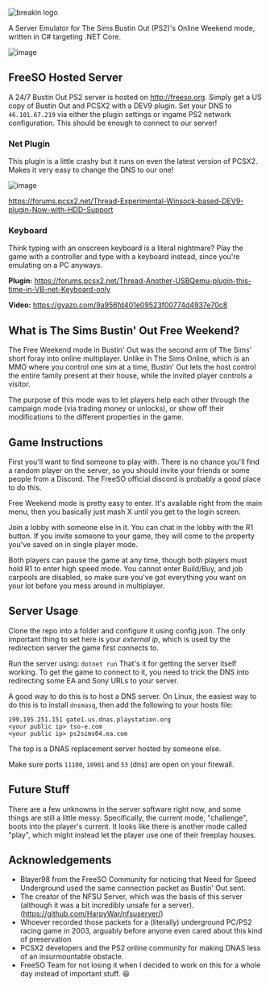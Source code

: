 ![breakin logo](https://user-images.githubusercontent.com/6294155/43041061-0a0a2318-8d4d-11e8-862b-5fda00e82aac.png)

A Server Emulator for The Sims Bustin Out (PS2)'s Online Weekend mode, written in C# targeting .NET Core.

![image](https://user-images.githubusercontent.com/6294155/43041072-3938e78c-8d4d-11e8-863d-42484e9fc64f.png)

## FreeSO Hosted Server
A 24/7 Bustin Out PS2 server is hosted on http://freeso.org. Simply get a US copy of Bustin Out and PCSX2 with a DEV9 plugin. Set your DNS to `46.101.67.219` via either the plugin settings or ingame PS2 network configuration. This should be enough to connect to our server!

### Net Plugin
This plugin is a little crashy but it runs on even the latest version of PCSX2. Makes it very easy to change the DNS to our one!

![image](https://user-images.githubusercontent.com/6294155/43041312-84b754ee-8d54-11e8-9aba-940bdf656b2b.png)

https://forums.pcsx2.net/Thread-Experimental-Winsock-based-DEV9-plugin-Now-with-HDD-Support

### Keyboard
Think typing with an onscreen keyboard is a literal nightmare? Play the game with a controller and type with a keyboard instead, since you're emulating on a PC anyways.

**Plugin:**
https://forums.pcsx2.net/Thread-Another-USBQemu-plugin-this-time-in-VB-net-Keyboard-only

**Video:**
https://gyazo.com/9a956fd401e09523f00774d4937e70c8

## What is The Sims Bustin' Out Free Weekend?
The Free Weekend mode in Bustin' Out was the second arm of The Sims' short foray into online multiplayer. Unlike in The Sims Online, which is an MMO where you control one sim at a time, Bustin' Out lets the host control the entire family present at their house, while the invited player controls a visitor. 

The purpose of this mode was to let players help each other through the campaign mode (via trading money or unlocks), or show off their modifications to the different properties in the game.

## Game Instructions
First you'll want to find someone to play with. There is no chance you'll find a random player on the server, so you should invite your friends or some people from a Discord. The FreeSO official discord is probably a good place to do this.

Free Weekend mode is pretty easy to enter. It's available right from the main menu, then you basically just mash X until you get to the login screen.

Join a lobby with someone else in it. You can chat in the lobby with the R1 button. If you invite someone to your game, they will come to the property you've saved on in single player mode.

Both players can pause the game at any time, though both players must hold R1 to enter high speed mode. You cannot enter Build/Buy, and job carpools are disabled, so make sure you've got everything you want on your lot before you mess around in multiplayer.

## Server Usage
Clone the repo into a folder and configure it using config.json. The only important thing to set here is your _external ip_, which is used by the redirection server the game first connects to.

Run the server using:
`dotnet run`
That's it for getting the server itself working. To get the game to connect to it, you need to trick the DNS into redirecting some EA and Sony URLs to your server.

A good way to do this is to host a DNS server. On Linux, the easiest way to do this is to install `dnsmasq`, then add the following to your hosts file:
```
199.195.251.151 gate1.us.dnas.playstation.org
<your public ip> tso-e.com
<your public ip> ps2sims04.ea.com
```
The top is a DNAS replacement server hosted by someone else.

Make sure ports `11100`, `10901` and `53` (dns) are open on your firewall.

## Future Stuff
There are a few unknowns in the server software right now, and some things are still a little messy. Specifically, the current mode, "challenge", boots into the player's current. It looks like there is another mode called "play", which might instead let the player use one of their freeplay houses. 

## Acknowledgements 

- Blayer98 from the FreeSO Community for noticing that Need for Speed Underground used the same connection packet as Bustin' Out sent.
- The creator of the NFSU Server, which was the basis of this server (although it was a bit incredibly unsafe for a server). (https://github.com/HarpyWar/nfsuserver/)
- Whoever recorded those packets for a (literally) underground PC/PS2 racing game in 2003, arguably before anyone even cared about this kind of preservation
- PCSX2 developers and the PS2 online community for making DNAS less of an insurmountable obstacle.
- FreeSO Team for not losing it when I decided to work on this for a whole day instead of important stuff. :laughing:
